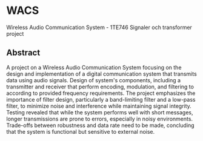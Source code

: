 # WACS
Wireless Audio Communication System - 1TE746 Signaler och transformer project

## Abstract
A project on a Wireless Audio Communication System focusing on the design and implementation of a digital communication system that transmits data using audio signals. Design of system's components, including a transmitter and receiver that perform encoding, modulation, and filtering to according to provided frequency requirements. The project emphasizes the importance of filter design, particularly a band-limiting filter and a low-pass filter, to minimize noise and interference while maintaining signal integrity. Testing revealed that while the system performs well with short messages, longer transmissions are prone to errors, especially in noisy environments. Trade-offs between robustness and data rate need to be made, concluding that the system is functional but sensitive to external noise.